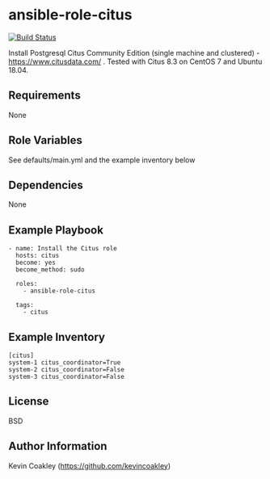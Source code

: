 ansible-role-citus
==================

[![Build Status](https://travis-ci.org/kevincoakley/ansible-role-citus.svg?branch=master)](https://travis-ci.org/kevincoakley/ansible-role-citus)

Install Postgresql Citus Community Edition (single machine and clustered) - https://www.citusdata.com/ . Tested with Citus 8.3 on CentOS 7 and Ubuntu 18.04.

Requirements
------------

None

Role Variables
--------------

See defaults/main.yml and the example inventory below

Dependencies
------------

None

Example Playbook
----------------

    - name: Install the Citus role
      hosts: citus
      become: yes
      become_method: sudo
       
      roles:
        - ansible-role-citus
    
      tags:
        - citus

Example Inventory
-----------------
   
    [citus]
    system-1 citus_coordinator=True
    system-2 citus_coordinator=False
    system-3 citus_coordinator=False
    

License
-------

BSD

Author Information
------------------

Kevin Coakley (https://github.com/kevincoakley)